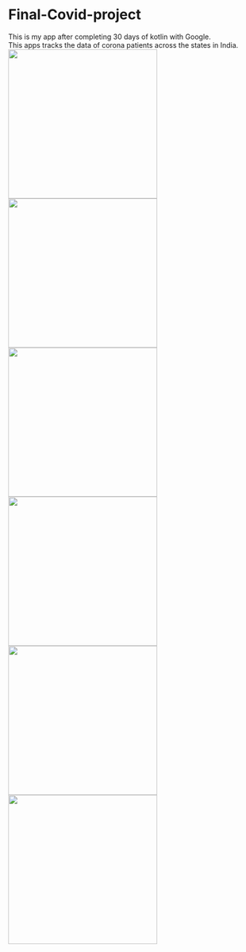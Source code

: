 # Final-Covid-project
This is my app after completing 30 days of kotlin with Google.<br />
This apps tracks the data of corona patients across the states in India.<br />
<img src="https://github.com/akanksha606/Final-Covid-project/blob/master/images/splash.jpg?raw=true" width="300">
<img src="https://github.com/akanksha606/Final-Covid-project/blob/master/images/home.jpg?raw=true" width="300">
<img src="https://github.com/akanksha606/Final-Covid-project/blob/master/images/statewise.jpg?raw=true" width="300">
<img src="https://github.com/akanksha606/Final-Covid-project/blob/master/images/symptoms.jpg?raw=true" width="300">
<img src="https://github.com/akanksha606/Final-Covid-project/blob/master/images/precautions.jpg?raw=true" width="300">
<img src="https://github.com/akanksha606/Final-Covid-project/blob/master/images/about.jpg?raw=true" width="300">


